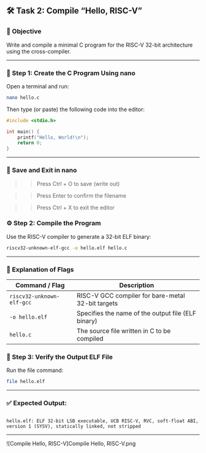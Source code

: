 ## 🛠️ Task 2: Compile “Hello, RISC-V”

### 🎯 Objective
Write and compile a minimal C program for the RISC-V 32-bit architecture using the cross-compiler.

--- 

### 📄 Step 1: Create the C Program Using nano
Open a terminal and run:
```bash
nano hello.c
```

Then type (or paste) the following code into the editor:
```c
#include <stdio.h>

int main() {
    printf("Hello, World!\n");
    return 0;
}
```

---

### 💾 Save and Exit in nano
>> Press Ctrl + O to save (write out)

>> Press Enter to confirm the filename

>> Press Ctrl + X to exit the editor

### ⚙️ Step 2: Compile the Program
Use the RISC-V compiler to generate a 32-bit ELF binary:

```bash
riscv32-unknown-elf-gcc -o hello.elf hello.c
```

---
### 🧠 Explanation of Flags

| Command / Flag              | Description                                                  |
|----------------------------|--------------------------------------------------------------|
| `riscv32-unknown-elf-gcc`  | RISC-V GCC compiler for bare-metal 32-bit targets            |
| `-o hello.elf`             | Specifies the name of the output file (ELF binary)           |
| `hello.c`                  | The source file written in C to be compiled                  |

### 🧪 Step 3: Verify the Output ELF File
Run the file command:

```bash
file hello.elf
```

---
### ✅ Expected Output:

```pgsql

hello.elf: ELF 32-bit LSB executable, UCB RISC-V, RVC, soft-float ABI, version 1 (SYSV), statically linked, not stripped
```

---
![Compile Hello, RISC-V]Compile Hello, RISC-V.png
